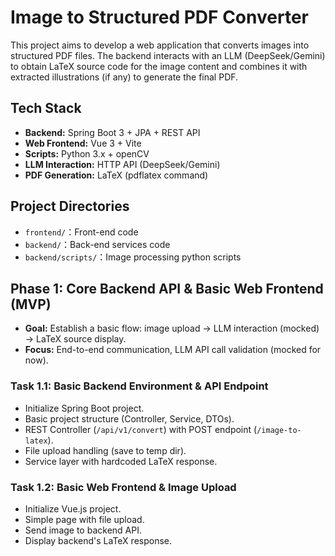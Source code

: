 # Image to Structured PDF Converter

This project aims to develop a web application that converts images into structured PDF files.
The backend interacts with an LLM (DeepSeek/Gemini) to obtain LaTeX source code for the image content
and combines it with extracted illustrations (if any) to generate the final PDF.

## Tech Stack

*   **Backend:** Spring Boot 3 + JPA + REST API
*   **Web Frontend:** Vue 3 + Vite
*   **Scripts:** Python 3.x + openCV
*   **LLM Interaction:** HTTP API (DeepSeek/Gemini)
*   **PDF Generation:** LaTeX (pdflatex command)

## Project Directories
- `frontend/`：Front-end code
- `backend/`：Back-end services code
- `backend/scripts/`：Image processing python scripts

## Phase 1: Core Backend API & Basic Web Frontend (MVP)

*   **Goal:** Establish a basic flow: image upload -> LLM interaction (mocked) -> LaTeX source display.
*   **Focus:** End-to-end communication, LLM API call validation (mocked for now).

### Task 1.1: Basic Backend Environment & API Endpoint
*   Initialize Spring Boot project.
*   Basic project structure (Controller, Service, DTOs).
*   REST Controller (`/api/v1/convert`) with POST endpoint (`/image-to-latex`).
*   File upload handling (save to temp dir).
*   Service layer with hardcoded LaTeX response.

### Task 1.2: Basic Web Frontend & Image Upload
*   Initialize Vue.js project.
*   Simple page with file upload.
*   Send image to backend API.
*   Display backend's LaTeX response.